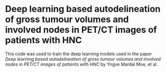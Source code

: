 # Deep learning based autodelineation of gross tumour volumes and involved nodes in PET/CT images of patients with HNC
This code was used to train the deep learning models used in the paper *Deep learning based autodelineation of gross tumour volumes and involved nodes in PET/CT images of patients with HNC* by Yngve Mardal Moe, et al.